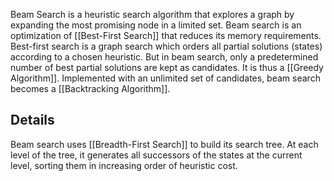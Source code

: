 Beam Search is a heuristic search algorithm that explores a graph by expanding the most promising node in a limited set. Beam search is an optimization of [[Best-First Search]] that reduces its memory requirements. Best-first search is a graph search which orders all partial solutions (states) according to a chosen heuristic. But in beam search, only a predetermined number of best partial solutions are kept as candidates. It is thus a [[Greedy Algorithm]]. Implemented with an unlimited set of candidates, beam search becomes a [[Backtracking Algorithm]].

## Details
Beam search uses [[Breadth-First Search]] to build its search tree. At each level of the tree, it generates all successors of the states at the current level, sorting them in increasing order of heuristic cost.